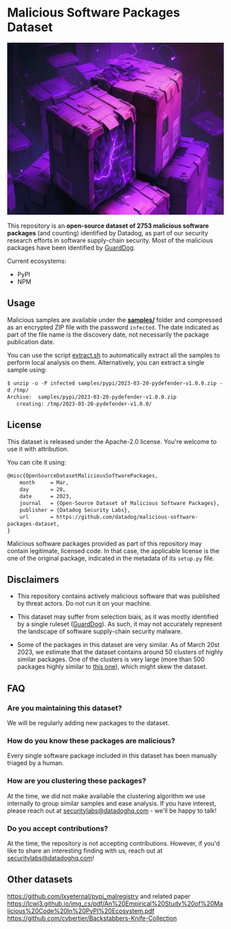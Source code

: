 # Malicious Software Packages Dataset

<p align="center">
  <img src="./image.png" height="400" />
</p>

This repository is an **open-source dataset of <span id="num-samples">2753</span> malicious software packages** (and counting) identified by Datadog, as part of our security research efforts in software supply-chain 
security. Most of the malicious packages have been identified by [GuardDog](https://github.com/DataDog/guarddog).

Current ecosystems:
- PyPI
- NPM

## Usage

Malicious samples are available under the **[samples/](samples/)** folder and compressed as an encrypted ZIP file with the password `infected`. The date indicated as part of the file name is the 
discovery date, not necessarily the package publication date.

You can use the script [extract.sh](./samples/pypi/extract.sh) to automatically extract all the samples to perform local analysis on them. Alternatively, you can extract a single sample using:

```
$ unzip -o -P infected samples/pypi/2023-03-20-pydefender-v1.0.0.zip -d /tmp/
Archive:  samples/pypi/2023-03-20-pydefender-v1.0.0.zip
   creating: /tmp/2023-03-20-pydefender-v1.0.0/
```

## License

This dataset is released under the Apache-2.0 license. You're welcome to use it with attribution.

You can cite it using:

```
@misc{OpenSourceDatasetMaliciousSoftwarePackages, 
    month     = Mar,
    day       = 20,
    date      = 2023,
    journal   = {Open-Source Dataset of Malicious Software Packages},
    publisher = {Datadog Security Labs},
    url       = https://github.com/datadog/malicious-software-packages-dataset, 
}
```

Malicious software packages provided as part of this repository may contain legitimate, licensed code. In that case, the applicable license is the one of the original package, indicated in the metadata of its `setup.py` 
file.

## Disclaimers

* This repository contains actively malicious software that was published by threat actors. Do not run it on your machine.

* This dataset may suffer from selection biais, as it was mostly identified by a single ruleset ([GuardDog](https://github.com/datadog/guarddog)). As such, it may not accurately represent the landscape of software 
supply-chain security malware.

* Some of the packages in this dataset are very similar. As of March 20st 2023, we estimate that the dataset contains around 50 clusters of highly similar packages. One of the clusters is very 
large (more than 500 packages highly similar to [this one](./samples/pypi/2023-03-12-rawrequest-v2.19.zip)), which might skew the dataset.

## FAQ

### Are you maintaining this dataset?

We will be regularly adding new packages to the dataset.

### How do you know these packages are malicious?

Every single software package included in this dataset has been manually triaged by a human.

### How are you clustering these packages?

At the time, we did not make available the clustering algorithm we use internally to group similar samples and ease analysis. If you have interest, please reach out at securitylabs@datadoghq.com - 
we'll be happy to talk!

### Do you accept contributions? 

At the time, the repository is not accepting contributions. However, if you'd like to share an interesting finding with us, reach out at securitylabs@datadoghq.com!

## Other datasets

https://github.com/lxyeternal/pypi_malregistry and related paper https://lcwj3.github.io/img_cs/pdf/An%20Empirical%20Study%20of%20Malicious%20Code%20In%20PyPI%20Ecosystem.pdf
https://github.com/cybertier/Backstabbers-Knife-Collection
